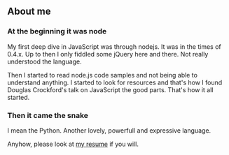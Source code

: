 ## About me
### At the beginning it was node 

My first deep dive in JavaScript was through nodejs. It was in the times of 
0.4.x. Up to then I only fiddled some jQuery here and there. Not really understood the language.

Then I started to read node.js code samples and not being able to understand anything. 
I started to look for resources and that's how I found Douglas Crockford's talk on JavaScript the good parts. 
That's how it all started.

### Then it came the snake

I mean the Python. Another lovely, powerfull and expressive language.

Anyhow, please look at [my resume](https://docs.google.com/document/d/1h5BDqNI2YrQaCknBqcJMVV_nwj2X7HJF0of0NBzZ1No/pub) if you will.